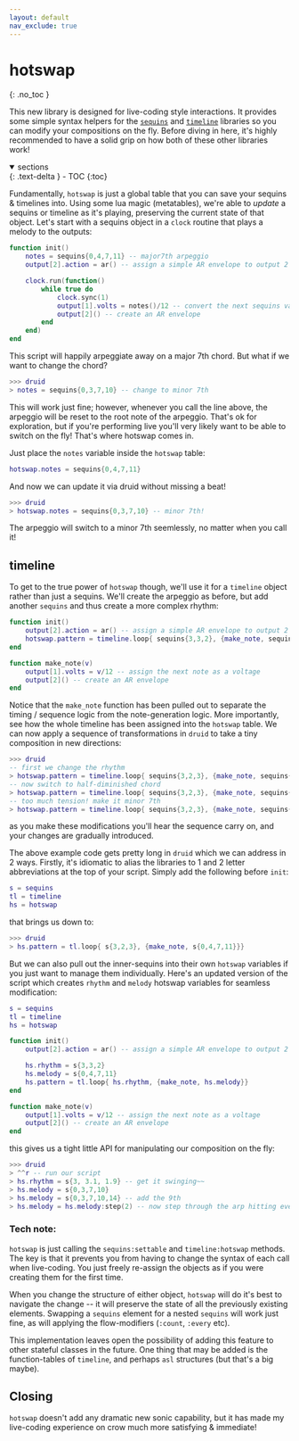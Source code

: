 ```yaml
---
layout: default
nav_exclude: true
---
```


# hotswap
{: .no_toc }

This new library is designed for live-coding style interactions. It provides some simple syntax helpers for the [`sequins`](/docs/crow/sequins) and [`timeline`](/docs/crow/sequins) libraries so you can modify your compositions on the fly. Before diving in here, it's highly recommended to have a solid grip on how both of these other libraries work!

<details open markdown="block">
  <summary>
    sections
  </summary>
  {: .text-delta }
- TOC
{:toc}
</details>

Fundamentally, `hotswap` is just a global table that you can save your sequins & timelines into. Using some lua magic (metatables), we're able to *update* a sequins or timeline as it's playing, preserving the current state of that object. Let's start with a sequins object in a `clock` routine that plays a melody to the outputs:

```lua
function init()
	notes = sequins{0,4,7,11} -- major7th arpeggio
	output[2].action = ar() -- assign a simple AR envelope to output 2

	clock.run(function()
		while true do
			clock.sync(1)
			output[1].volts = notes()/12 -- convert the next sequins value to volts
			output[2]() -- create an AR envelope
		end
	end)
end
```

This script will happily arpeggiate away on a major 7th chord. But what if we want to change the chord?
```lua
>>> druid
> notes = sequins{0,3,7,10} -- change to minor 7th
```

This will work just fine; however, whenever you call the line above, the arpeggio will be reset to the root note of the arpeggio. That's ok for exploration, but if you're performing live you'll very likely want to be able to switch on the fly! That's where hotswap comes in.

Just place the `notes` variable inside the `hotswap` table:
```lua
hotswap.notes = sequins{0,4,7,11}
```

And now we can update it via druid without missing a beat!
```lua
>>> druid
> hotswap.notes = sequins{0,3,7,10} -- minor 7th!
```
The arpeggio will switch to a minor 7th seemlessly, no matter when you call it!

## timeline

To get to the true power of `hotswap` though, we'll use it for a `timeline` object rather than just a sequins. We'll create the arpeggio as before, but add another `sequins` and thus create a more complex rhythm:

```lua
function init()
	output[2].action = ar() -- assign a simple AR envelope to output 2
	hotswap.pattern = timeline.loop{ sequins{3,3,2}, {make_note, sequins{0,4,7,11}}}
end

function make_note(v)
	output[1].volts = v/12 -- assign the next note as a voltage
	output[2]() -- create an AR envelope
end
```

Notice that the `make_note` function has been pulled out to separate the timing / sequence logic from the note-generation logic. More importantly, see how the whole timeline has been assigned into the `hotswap` table. We can now apply a sequence of transformations in `druid` to take a tiny composition in new directions:

```lua
>>> druid
-- first we change the rhythm
> hotswap.pattern = timeline.loop{ sequins{3,2,3}, {make_note, sequins{0,4,7,11}}}
-- now switch to half-diminished chord
> hotswap.pattern = timeline.loop{ sequins{3,2,3}, {make_note, sequins{0,3,6,10}}}
-- too much tension! make it minor 7th
> hotswap.pattern = timeline.loop{ sequins{3,2,3}, {make_note, sequins{0,3,7,10}}}
```
as you make these modifications you'll hear the sequence carry on, and your changes are gradually introduced.

The above example code gets pretty long in `druid` which we can address in 2 ways. Firstly, it's idiomatic to alias the libraries to 1 and 2 letter abbreviations at the top of your script. Simply add the following before `init`:
```lua
s = sequins
tl = timeline
hs = hotswap
```

that brings us down to:
```lua
>>> druid
> hs.pattern = tl.loop{ s{3,2,3}, {make_note, s{0,4,7,11}}}
```

But we can also pull out the inner-sequins into their own `hotswap` variables if you just want to manage them individually. Here's an updated version of the script which creates `rhythm` and `melody` hotswap variables for seamless modification:

```lua
s = sequins
tl = timeline
hs = hotswap

function init()
	output[2].action = ar() -- assign a simple AR envelope to output 2

	hs.rhythm = s{3,3,2}
	hs.melody = s{0,4,7,11}
	hs.pattern = tl.loop{ hs.rhythm, {make_note, hs.melody}}
end

function make_note(v)
	output[1].volts = v/12 -- assign the next note as a voltage
	output[2]() -- create an AR envelope
end
```

this gives us a tight little API for manipulating our composition on the fly:
```lua
>>> druid
> ^^r -- run our script
> hs.rhythm = s{3, 3.1, 1.9} -- get it swinging~~
> hs.melody = s{0,3,7,10}
> hs.melody = s{0,3,7,10,14} -- add the 9th
> hs.melody = hs.melody:step(2) -- now step through the arp hitting every 2nd note
```

### Tech note:

`hotswap` is just calling the `sequins:settable` and `timeline:hotswap` methods. The key is that it prevents you from having to change the syntax of each call when live-coding. You just freely re-assign the objects as if you were creating them for the first time.

When you change the structure of either object, `hotswap` will do it's best to navigate the change -- it will preserve the state of all the previously existing elements. Swapping a `sequins` element for a nested `sequins` will work just fine, as will applying the flow-modifiers (`:count`, `:every` etc).

This implementation leaves open the possibility of adding this feature to other stateful classes in the future. One thing that may be added is the function-tables of `timeline`, and perhaps `asl` structures (but that's a big maybe).

## Closing

`hotswap` doesn't add any dramatic new sonic capability, but it has made my live-coding experience on crow much more satisfying & immediate!
